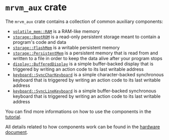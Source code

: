 # `mrvm_aux` crate

The `mrvm_aux` crate contains a collection of common auxiliary components:

- [`volatile_mem::RAM`](src/volatile_mem/ram.rs) is a RAM-like memory
- [`storage::BootROM`](src/storage/bootrom.rs) is a read-only persistent storage meant to contain a program's code and data
- [`storage::FlashMem`](src/storage/flash.rs) is a writable persistent memory
- [`storage::PersistentMem`](src/storage/persistent.rs) is a persistent memory that is read from and written to a file in order to keep the data alive after your program stops
- [`display::BufferedDisplay`](src/display/buffered.rs) is a simple buffer-backed display that is triggered by writing an action code to its last writable address
- [`keyboard::SyncCharKeyboard`](src/keyboard/sync_char.rs) is a simple character-backed synchronous keyboard that is triggered by writing an action code to its last writable address
- [`keyboard::SyncLineKeyboard`](src/keyboard/sync_line.rs) is a simple buffer-backed synchronous keyboard that is triggered by writing an action code to its last writable address

You can find more informations on how to use the components in the [tutorial](../docs/Tutorial.md).

All details related to how components work can be found in the [hardware document](../docs/Hardware.md).
